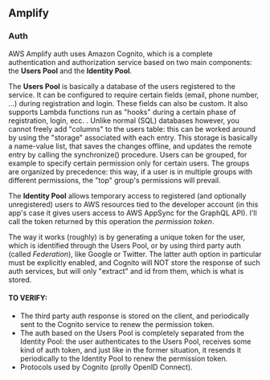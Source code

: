## Amplify

### Auth

AWS Amplify auth uses Amazon Cognito, which is a complete authentication and authorization service based on
two main components: the **Users Pool** and the **Identity Pool**.

The **Users Pool** is basically a database of the users registered to the service.
It can be configured to require certain fields (email, phone number, ...) during registration and login.
These fields can also be custom.
It also supports Lambda functions run as "hooks" during a certain phase of registration, login, ecc. .
Unlike normal (SQL) databases however, you cannot freely add "columns" to the users table: this can be
worked around by using the "storage" associated with each entry. This storage is basically a name-value list,
that saves the changes offline, and updates the remote entry by calling the synchronize() procedure.
Users can be grouped, for example to specify certain permission only for certain users.
The groups are organized by precedence: this way, if a user is in multiple groups with different permissions,
the "top" group's permissions will prevail.

The **Identity Pool** allows temporary access to registered (and optionally unregistered) users to AWS resources
tied to the developer account (in this app's case it gives users access to AWS AppSync for the GraphQL API).
I'll call the token returned by this operation the _permission token_.

The way it works (roughly) is by generating a unique token for the user, which is identified through the Users
Pool, or by using third party auth (called _Federation_), like Google or Twitter.
The latter auth option in particular must be explicitly enabled, and Cognito will NOT store the response
of such auth services, but will only "extract" and id from them, which is what is stored.

#### TO VERIFY:

- The third party auth response is stored on the client, and periodically sent to the Cognito service
  to renew the permission token.
- The auth based on the Users Pool is completely separated from the Identity Pool: the user authenticates
  to the Users Pool, receives some kind of auth token, and just like in the former situation,
  it resends it periodically to the Identity Pool to renew the permission token.
- Protocols used by Cognito (prolly OpenID Connect).
